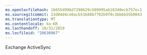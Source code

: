 ```yaml
---
ms.openlocfilehash: 16655d996d7298629c509995ab18340ecb757ec1
ms.sourcegitcommit: 23d04d4ce0acb51b86b7702b9f0c3bb6b55b0043
ms.translationtype: MT
ms.contentlocale: ko-KR
ms.lasthandoff: 10/31/2019
ms.locfileid: "20630967"
---
```

<Token xmlns:xlink="http://www.w3.org/1999/xlink">Exchange ActiveSync</Token>